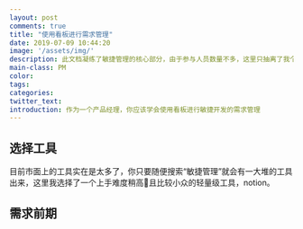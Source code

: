 ```yaml
---
layout: post
comments: true
title: "使用看板进行需求管理"
date: 2019-07-09 10:44:20
image: '/assets/img/'
description: 此文档凝练了敏捷管理的核心部分，由于参与人员数量不多，这里只抽离了我个人的任务部分
main-class: PM
color:
tags:
categories:
twitter_text:
introduction: 作为一个产品经理，你应该学会使用看板进行敏捷开发的需求管理
---
```

## 选择工具
目前市面上的工具实在是太多了，你只要随便搜索“敏捷管理”就会有一大堆的工具出来，这里我选择了一个上手难度稍高且比较小众的轻量级工具，notion。
## 需求前期

